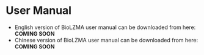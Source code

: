 # User Manual #

  * English version of BioLZMA user manual can be downloaded from here: **COMING SOON**
  * Chinese version of BioLZMA user manual can be downloaded from here: **COMING SOON**